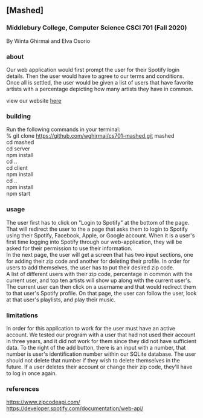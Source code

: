 ## [Mashed]
### Middlebury College, Computer Science CSCI 701 (Fall 2020)
By Winta Ghirmai and Elva Osorio
### about
Our web application would first prompt the user for their Spotify login details. Then the user would have to agree to our terms and conditions. Once all is settled, the user would be given a list of users that have favorite artists with a percentage depicting how many artists they have in common.   

view our website [here](https://wghirmai.github.io/cs701-mashed/)

### building
Run the following commands in your terminal:  
% git clone https://github.com/wghirmai/cs701-mashed.git mashed  
cd mashed  
cd server   
npm install  
cd ..  
cd client   
npm install  
cd ..  
npm install  
npm start  

### usage
The user first has to click on "Login to Spotify" at the bottom of the page. That will redirect the user to the a page that asks them to login to Spotify using their Spotify, Facebook, Apple, or Google account. 
When it is a user's first time logging into Spotify through our web-application, they will be asked for their permission to use their information.  
In the next page, the user will get a screen that has two input sections, one for adding their zip code and another for deleting their profile. In order for users to add themselves, the user has to put their desired zip code.  
A list of different users with their zip code, percentage in common with the current user, and top ten artists will show up along with the current user's.  
The current user can then click on a username and that would redirect them to that user's Spotify profile. On that page, the user can follow the user, look at that user's playlists, and play their music.   

### limitations
In order for this application to work for the user must have an active account. We tested our program with a user that had not used their account in three years, and it did not work for them since they did not have sufficient data.
To the right of the add button, there is an input with a number, that number is user's identification number within our SQLite database. The user should not delete that number if they wish to delete themselves in the future. If a user deletes their account or change their zip code, they'll have to log in once again.  

### references
https://www.zipcodeapi.com/  
https://developer.spotify.com/documentation/web-api/
